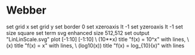 # Webber
set grid x set grid y set border 0 set xzeroaxis lt -1 set yzeroaxis lt -1 set size square set term svg enhanced size 512,512 set output "LinLinScale.svg"  plot [-1:10] [-1:10]                                      \         (10**x)    title "f(x) = 10^x"        with lines, \         (x)        title "f(x) = x"           with lines, \         (log10(x)) title "f(x) = log_{10}(x)" with lines
